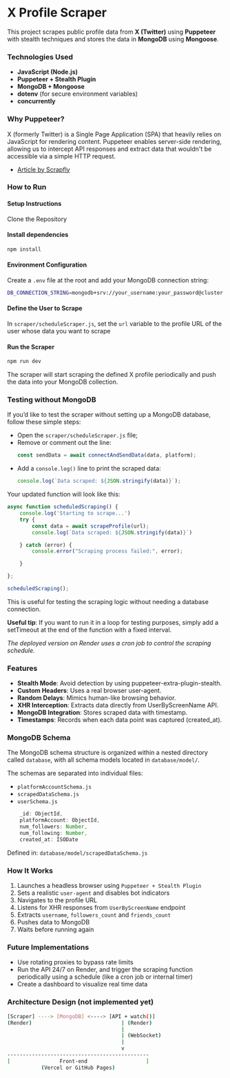 # X Profile Scraper
This project scrapes public profile data from **X (Twitter)** using **Puppeteer** with stealth techniques and stores the data in **MongoDB** using **Mongoose**.

### Technologies Used

- **JavaScript (Node.js)**
- **Puppeteer + Stealth Plugin**
- **MongoDB + Mongoose**
- **dotenv** (for secure environment variables)
- **concurrently**

### Why Puppeteer?

X (formerly Twitter) is a Single Page Application (SPA) that heavily relies on JavaScript for rendering content. Puppeteer enables server-side rendering, allowing us to intercept API responses and extract data that wouldn't be accessible via a simple HTTP request.

- [Article by Scrapfly](https://scrapfly.io/blog/how-to-scrape-twitter/)

### How to Run

#### Setup Instructions

Clone the Repository

#### Install dependencies

```bash
npm install
```

#### Environment Configuration
Create a `.env` file at the root and add your MongoDB connection string:

```bash
DB_CONNECTION_STRING=mongodb+srv://your_username:your_password@cluster.mongodb.net/your_db_name
```

#### Define the User to Scrape
In `scraper/scheduleScraper.js`, set the `url` variable to the profile URL of the user whose data you want to scrape

#### Run the Scraper

```bash
npm run dev
```
The scraper will start scraping the defined X profile periodically and push the data into your MongoDB collection.

### Testing without MongoDB
If you’d like to test the scraper without setting up a MongoDB database, follow these simple steps:

- Open the `scraper/scheduleScraper.js` file;
- Remove or comment out the line:
    ```js
    const sendData = await connectAndSendData(data, platform);
    ```
- Add a `console.log()` line to print the scraped data:
    ```js
    console.log(`Data scraped: ${JSON.stringify(data)}`);
    ```

Your updated function will look like this:

```js
async function scheduledScraping() {
    console.log('Starting to scrape...')
    try {
        const data = await scrapeProfile(url);
        console.log(`Data scraped: ${JSON.stringify(data)}`)

    } catch (error) {
        console.error("Scraping process failed:", error);

    }

};

scheduledScraping();
```
This is useful for testing the scraping logic without needing a database connection.

**Useful tip**: If you want to run it in a loop for testing purposes, simply add a setTimeout at the end of the function with a fixed interval.

*The deployed version on Render uses a cron job to control the scraping schedule.*

###  Features
- **Stealth Mode**: Avoid detection by using puppeteer-extra-plugin-stealth.
- **Custom Headers**: Uses a real browser user-agent.
- **Random Delays**: Mimics human-like browsing behavior.
- **XHR Interception**: Extracts data directly from UserByScreenName API.
- **MongoDB Integration**: Stores scraped data with timestamp.
- **Timestamps**: Records when each data point was captured (created_at).

### MongoDB Schema
The MongoDB schema structure is organized within a nested directory called `database`, with all schema models located in `database/model/`.

The schemas are separated into individual files:

- `platformAccountSchema.js`
- `scrapedDataSchema.js`
- `userSchema.js`

```js
    _id: ObjectId,
    platformAccount: ObjectId,
    num_followers: Number,
    num_following: Number,
    created_at: ISODate
```
Defined in: `database/model/scrapedDataSchema.js`

### How It Works
1. Launches a headless browser using `Puppeteer + Stealth Plugin`
2. Sets a realistic `user-agent` and disables bot indicators
3. Navigates to the profile URL
4. Listens for XHR responses from `UserByScreenName` endpoint
5. Extracts `username`, `followers_count` and `friends_count`
6. Pushes data to MongoDB
7. Waits before running again

### Future Implementations

- Use rotating proxies to bypass rate limits
- Run the API 24/7 on Render, and trigger the scraping function periodically using a schedule (like a cron job or internal timer)
- Create a dashboard to visualize real time data

### Architecture Design (not implemented yet)
```bash
[Scraper] ----> [MongoDB] <----> [API + watch()]
(Render)                             | (Render)
                                     |
                                     | (WebSocket)
                                     |
                                     v
----------------------------------------------
[                Front-end                   ]
           (Vercel or GitHub Pages)
```
